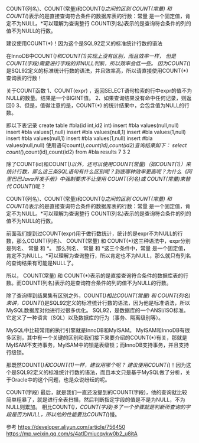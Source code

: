 COUNT(列名)、COUNT(常量)和COUNT(*)之间的区别
COUNT(常量) 和 COUNT(*)表示的是直接查询符合条件的数据库表的行数：常量 是一个固定值，肯定不为NULL。*可以理解为查询整行
COUNT(列名)表示的是查询符合条件的列的值不为NULL的行数。

建议使用COUNT(*)！因为这个是SQL92定义的标准统计行数的语法


在InnoDB中COUNT(*)和COUNT(1)实现上没有区别，而且效率一样，
但是COUNT(字段)需要进行字段的非NULL判断，所以效率会低一些。
因为COUNT(*)是SQL92定义的标准统计行数的语法，并且效率高，所以请直接使用COUNT(*)查询表的行数！



关于COUNT函数
1、COUNT(expr) ，返回SELECT语句检索的行中expr的值不为NULL的数量。结果是一个BIGINT值。
2、如果查询结果没有命中任何记录，则返回0
3、但是，值得注意的是，COUNT(*) 的统计结果中，会包含值为NULL的行数。


即以下表记录
create table #bla(id int,id2 int)
insert #bla values(null,null)
insert #bla values(1,null)
insert #bla values(null,1)
insert #bla values(1,null)
insert #bla values(null,1)
insert #bla values(1,null)
insert #bla values(null,null)
使用语句count(*),count(id),count(id2)查询结果如下：
select count(*),count(id),count(id2)
from #bla
results 7 3 2


除了COUNT(id)和COUNT(*)以外，还可以使用COUNT(常量)（如COUNT(1)）来统计行数，那么这三条SQL语句有什么区别呢？到底哪种效率更高呢？为什么《阿里巴巴Java开发手册》中强制要求不让使用 COUNT(列名)或 COUNT(常量)来替代 COUNT(*)呢？


COUNT(列名)、COUNT(常量)和COUNT(*)之间的区别
COUNT(常量) 和 COUNT(*)表示的是直接查询符合条件的数据库表的行数：常量 是一个固定值，肯定不为NULL。*可以理解为查询整行
COUNT(列名)表示的是查询符合条件的列的值不为NULL的行数。



前面我们提到过COUNT(expr)用于做行数统计，统计的是expr不为NULL的行数，那么COUNT(列名)、 COUNT(常量) 和 COUNT(*)这三种语法中，expr分别是列名、 常量 和 *。
那么列名、 常量 和 *这三个条件中，常量 是一个固定值，肯定不为NULL。*可以理解为查询整行，所以肯定也不为NULL，那么就只有列名的查询结果有可能是NULL了。

所以， COUNT(常量) 和 COUNT(*)表示的是直接查询符合条件的数据库表的行数。而COUNT(列名)表示的是查询符合条件的列的值不为NULL的行数。


除了查询得到结果集有区别之外，COUNT(*)相比COUNT(常量) 和 COUNT(列名)来讲，COUNT(*)是SQL92定义的标准统计行数的语法，因为他是标准语法，所以MySQL数据库对他进行过很多优化。
SQL92，是数据库的一个ANSI/ISO标准。它定义了一种语言（SQL）以及数据库的行为（事务、隔离级别等）。



MySQL中比较常用的执行引擎就是InnoDB和MyISAM。
MyISAM和InnoDB有很多区别，其中有一个关键的区别和我们接下来要介绍的COUNT(*)有关，那就是MyISAM不支持事务，MyISAM中的锁是表级锁；而InnoDB支持事务，并且支持行级锁。


那既然COUNT(*)和COUNT(1)一样，建议用哪个呢？
建议使用COUNT(*)！因为这个是SQL92定义的标准统计行数的语法，而且本文只是基于MySQL做了分析，关于Oracle中的这个问题，也是众说纷纭的呢。

COUNT(字段)
最后，就是我们一直还没提到的COUNT(字段)，他的查询就比较简单粗暴了，就是进行全表扫描，然后判断指定字段的值是不是为NULL，不为NULL则累加。
相比COUNT(*)，COUNT(字段)多了一个步骤就是判断所查询的字段是否为NULL，所以他的性能要比COUNT(*)慢。




参考
https://developer.aliyun.com/article/756450
https://mp.weixin.qq.com/s/4atIDmiucqvkw0b2_u8itA



